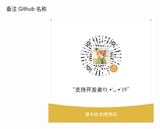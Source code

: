 备注 Github 名称
<div align="center">
  <img src="../sponser.png" alt="Buy Me a Coffee" width="280"/>
</div>
